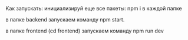 Как запускать:
инициализируй еще все пакеты: npm i в каждой папке

в папке backend запускаем команду npm start.

в папке frontend (cd frontend) запускаем команду npm run dev